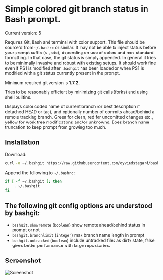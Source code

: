 # Simple colored git branch status in Bash prompt.
Current version: 5

Requires Git, Bash and terminal with color support. This file should be source'd
from `~/.bashrc` or similar. It may not be able to inject status before your
prompt suffix (`$ `, etc), depending on use of colors and non-standard
formatting. In that case, the git status is simply appended. In general it tries
to be minimally invasive and robust with existing setups. It should work fine
even if PS1 is modified after `.bashgit` has been loaded or when PS1 is modified
with a git status currently present in the prompt.

Minimum required git version is **1.7.2**.

Tries to be reasonably efficient by minimizing git calls (forks) and using shell
builtins.

Displays color coded name of current branch (or best description if detached
HEAD or tag), and optionally number of commits ahead/behind a remote tracking
branch. Green for clean, red for uncomitted changes etc., yellow for work tree
modifications and/or unknowns. Does branch name truncation to keep prompt from
growing too much.

## Installation

Download:

```sh
curl -o ~/.bashgit https://raw.githubusercontent.com/oyvindstegard/bashgit/master/.bashgit
```

Append the following to `~/.bashrc`:

```sh
if [ -f ~/.bashgit ]; then
    . ~/.bashgit
fi
```

## The following git config options are understood by bashgit:

- `bashgit.showremote`    (`boolean`) show remote ahead/behind status in prompt or not
- `bashgit.branchlimit`   (`integer`) max branch name length in prompt
- `bashgit.untracked`     (`boolean`) include untracked files as dirty state, false
   gives better performance with large repositories.

## Screenshot

![Screenshot](http://stegard.net/dl/bashgitdemo.png)
